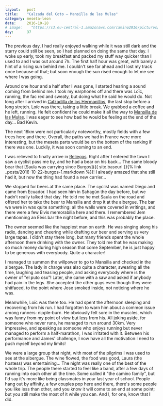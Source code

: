 ```yaml
---
layout:   post
title:    "Calzada del Coto — Mansilla de las Mulas"
category: meseta-leon
date:     2016-10-28
# image:    "https://s3.eu-central-1.amazonaws.com/camino2016/pictures/30/peace.jpg"
day:      37
---
```


The previous day, I had really enjoyed walking while it was still dark and the starry could still be seen, so I had planned on doing the same that day. I woke up early, took my breakfast and packed my stuff way quicker than I used to and I was out around 7h. The first half hour was great, with barely a hint of a rising sun behind me. I couldn't see far ahead and I lost my track once because of that; but soon enough the sun rised enough to let me see where I was going.

Around one hour and a half after I was gone, I started hearing a sound coming from behind me. I took my earphones off and there was Loïc, running, the fac red and sweaty, but doing what he said he would do. Not long after I arrived in [Calzadilla de los Hermanillos](https://www.google.fr/maps/place/24343+Calzadilla+de+los+Hermanillos,+Le%C3%B3n,+Espagne/@42.4334271,-5.1584232,17z/data=!3m1!4b1!4m5!3m4!1s0xd3802084d53803d:0xeed7e00cd9d9de5c!8m2!3d42.4333397!4d-5.1573944?hl=fr), the last stop before a long stretch. Loïc was there, taking a little break. We grabbed a coffee and he left, running. He felt confident he could make it all the way to [Mansilla de las Mulas](https://www.google.fr/maps/place/24210+Mansilla+de+las+Mulas,+Le%C3%B3n,+Espagne/@42.494701,-5.424878,15z/data=!3m1!4b1!4m5!3m4!1s0xd378b67731169ad:0xece7e92aa8f8de48!8m2!3d42.4979218!4d-5.4161739?hl=fr). I was eager to see how bad he would be feeling at the end of the day... Bad Kevin.

The next 18km were not particularly noteworthy, mostly fields with a few trees here and there. Overall, the paths we had in France were more interesting, but the meseta parts would be on the bottom of the ranking if there was one. Luckily, it was soon coming to an end.

I was relieved to finally arrive in [Reliegos](https://www.google.fr/maps/place/24339+Reliegos,+Le%C3%B3n,+Espagne/@42.4740444,-5.3596022,16z/data=!3m1!4b1!4m5!3m4!1s0xd37f4f9c855e1c9:0xd7dbe3f15f1df023!8m2!3d42.4745026!4d-5.3553629?hl=fr). Right after I entered the town I saw a cyclist pass me by, and he had a bear on his back... The same bloody bear that [Saula was carrying since Burgos]({{ site.baseurl }}{% link _posts/2016-10-22-burgos-1.markdown %})! I already amazed that she still had it, but now the thing had found a new carrier...

We stopped for beers at the same place. The cyclist was named Diego and came from Ecuador. I had seen him in Sahagún the day before, but we hadn't really talked that day. He told me he met Saula on the road and offered her to take the bear to Mansilla and drop it at the albergue. The bar we were in was quite something: all the walls were covered in writings, and there were a few Elvis memorabilia here and there. I remembered Jem mentionning an Elvis bar the night before, and this was probably the place.

The owner seemed like the happiest man on earth. He was singing along his radio, dancing and cheering while drafting our beer and serving us very large tapas. I didn't stay there long, but many friends spent the whole afternoon there drinking with the owner. They told me that he was making so much money during high season that come September, he is just happy to be generous with everybody. Quite a character!

I managed to summon the willpower to go to Mansilla and checked in the albergue. The lady in charge was also quite a character, swearing all the time, laughing and teasing people, and asking everybody where is the owner of "el puto oso"! Later, she came with a saw and asked if anybody had pain in the legs. She accepted the other guys even though they were shitfaced, to the point where Jose smoked inside, not noticing where he was.

Meanwhile, Loïc was there too. He had spent the afternoon sleeping and recovering from his run. I had forgotten to warn him about a common issue among runners: nipple-burn. He obviously felt sore in the muscles, which was funny from my point of view but less from his. All joking aside, for someone who never runs, he managed to run around 30km. Very impressive, and speaking as someone who enjoys running but never managed to perform a half-marathon, I was irritated with it. Between his performance and James' challenge, I now have all the motivation I need to push myself beyond my limits!

We were a large group that night, with most of the pilgrims I was used to see at the albergue. The wine flowed, the food was good, Laura (the hostess) was entertaining... The night was really one of the best of the whole trip. The people there started to feel like a band, after a few days of running into each other all the time. Some called it "the camino family", but I'd say it's more like being classmates in your last year of school. People hang out by affinity, a few couples pop here and there, there's some people you like less than other, and you know it will come to an end at some point; but you still make the most of it while you can. And I, for one, know that I did.
